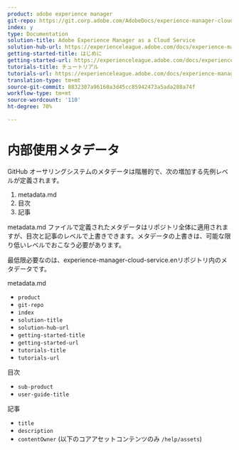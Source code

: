 ```yaml
---
product: adobe experience manager
git-repo: https://git.corp.adobe.com/AdobeDocs/experience-manager-cloud-service.ja-JP
index: y
type: Documentation
solution-title: Adobe Experience Manager as a Cloud Service
solution-hub-url: https://experienceleague.adobe.com/docs/experience-manager-cloud-service/landing/home.html?lang=ja
getting-started-title: はじめに
getting-started-url: https://experienceleague.adobe.com/docs/experience-manager-cloud-service/overview/home.html
tutorials-title: チュートリアル
tutorials-url: https://experienceleague.adobe.com/docs/experience-manager-learn/cloud-service/overview.html
translation-type: tm+mt
source-git-commit: 8832307a96160a3d45cc85942473a5ada288a74f
workflow-type: tm+mt
source-wordcount: '110'
ht-degree: 70%

---
```



# 内部使用メタデータ

GitHub オーサリングシステムのメタデータは階層的で、次の増加する先例レベルが定義されます。

1. metadata.md
1. 目次
1. 記事

metadata.md ファイルで定義されたメタデータはリポジトリ全体に適用されますが、目次と記事のレベルで上書きできます。メタデータの上書きは、可能な限り低いレベルでおこなう必要があります。

最低限必要なのは、experience-manager-cloud-service.enリポジトリ内のメタデータです。

metadata.md

* `product`
* `git-repo`
* `index`
* `solution-title`
* `solution-hub-url`
* `getting-started-title`
* `getting-started-url`
* `tutorials-title`
* `tutorials-url`

目次

* `sub-product`
* `user-guide-title`

記事

* `title`
* `description`
* `contentOwner` (以下のコアアセットコンテンツのみ `/help/assets`)
